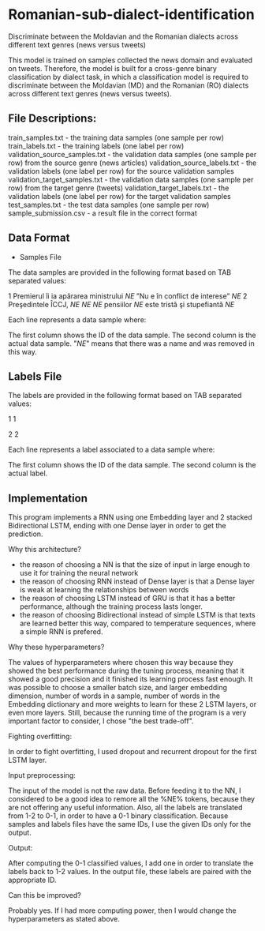 # Romanian-sub-dialect-identification
Discriminate between the Moldavian and the Romanian dialects across different text genres (news versus tweets)

  This model is trained on samples collected the news domain and evaluated on tweets. Therefore, the model is built for a cross-genre binary classification by dialect task, in which a classification model is required to discriminate between the Moldavian (MD) and the Romanian (RO) dialects across different text genres (news versus tweets).

  File Descriptions:
  ------------------

train_samples.txt - the training data samples (one sample per row)
train_labels.txt - the training labels (one label per row)
validation_source_samples.txt - the validation data samples (one sample per row) from the source genre (news articles)
validation_source_labels.txt - the validation labels (one label per row) for the source validation samples
validation_target_samples.txt - the validation data samples (one sample per row) from the target genre (tweets)
validation_target_labels.txt - the validation labels (one label per row) for the target validation samples
test_samples.txt - the test data samples (one sample per row)
sample_submission.csv - a result file in the correct format

  Data Format
  -----------

- Samples File

The data samples are provided in the following format based on TAB separated values:

1    Premierul îi ia apărarea ministrului $NE$ ”Nu e în conflict de interese” $NE$
2    Preşedintele ÎCCJ, $NE$ $NE$ $NE$ pensiilor $NE$ este tristă şi stupefiantă $NE$

Each line represents a data sample where:

The first column shows the ID of the data sample.
The second column is the actual data sample.
"$NE$" means that there was a name and was removed in this way.

  Labels File
  -----------

The labels are provided in the following format based on TAB separated values:

1    1

2    2

Each line represents a label associated to a data sample where:

The first column shows the ID of the data sample.
The second column is the actual label.

  Implementation
  --------------

  This program implements a RNN using one Embedding layer and 2 stacked
Bidirectional LSTM, ending with one Dense layer in order to get the prediction.

Why this architecture?

  - the reason of choosing a NN is that the size of input in large enough to
  use it for training the neural network
  - the reason of choosing RNN instead of Dense layer is that a Dense layer
  is weak at learning the relationships between words
  - the reason of choosing LSTM instead of GRU is that it has a better
  performance, although the training process lasts longer.
  - the reason of choosing Bidirectional instead of simple LSTM is that texts
  are learned better this way, compared to temperature sequences, where a
  simple RNN is prefered.

Why these hyperparameters?

  The values of hyperparameters where chosen this way because they showed the
best performance during the tuning process, meaning that it showed a good
precision and it finished its learning process fast enough.
  It was possible to choose a smaller batch size, and larger embedding
dimension, number of words in a sample, number of words in the Embedding
dictionary and more weights to learn for these 2 LSTM layers, or even more
layers. Still, because the running time of the program is a very important
factor to consider, I chose "the best trade-off".

Fighting overfitting:

  In order to fight overfitting, I used dropout and recurrent dropout for the
first LSTM layer.

Input preprocessing:

  The input of the model is not the raw data. Before feeding it to the NN,
I considered to be a good idea to remore all the %NE% tokens, because they
are not offering any useful information.
  Also, all the labels are translated from 1-2 to 0-1, in order to have a
0-1 binary classification.
  Because samples and labels files have the same IDs, I use the given IDs
only for the output.

Output:

  After computing the 0-1 classified values, I add one in order to translate
the labels back to 1-2 values. In the output file, these labels are paired with
the appropriate ID.

Can this be improved?

  Probably yes. If I had more computing power, then I would change the
hyperparameters as stated above.
